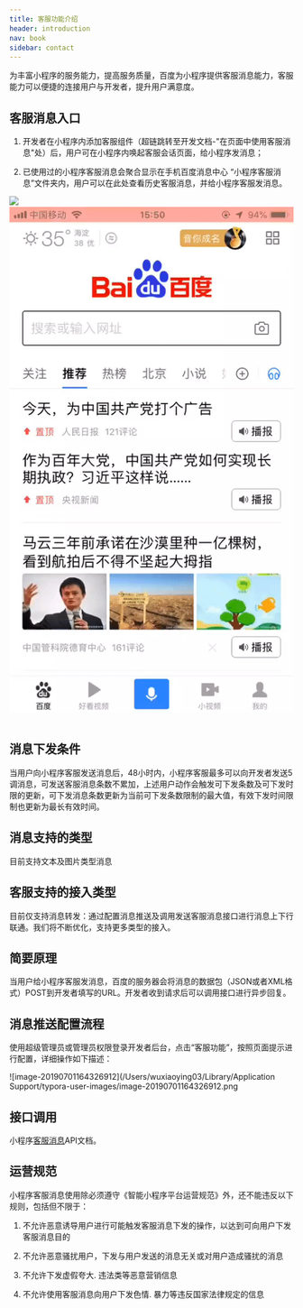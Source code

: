 ```yaml
---
title: 客服功能介绍
header: introduction
nav: book
sidebar: contact
---
```





为丰富小程序的服务能力，提高服务质量，百度为小程序提供客服消息能力，客服能力可以便捷的连接用户与开发者，提升用户满意度。

## 客服消息入口

1.   开发者在小程序内添加客服组件（超链跳转至开发文档-"在页面中使用客服消息"处）后，用户可在小程序内唤起客服会话页面，给小程序发消息；

2.  已使用过的小程序客服消息会聚合显示在手机百度消息中心 “小程序客服消息”文件夹内，用户可以在此处查看历史客服消息，并给小程序客服发消息。


<div class="m-doc-custom-examples">
    <div class="m-doc-custom-examples-correct">
        <img src="../../img/introduction/contact/1.gif">
    </div>
    <div class="m-doc-custom-examples-correct">
        <img src="../../img/introduction/contact/2.gif">
    </div>
    <div class="m-doc-custom-examples-correct">
        <img src=" ">
    </div>     
</div>



   

## **消息下发条件**

当用户向小程序客服发送消息后，48小时内，小程序客服最多可以向开发者发送5调消息，可发送客服消息条数不累加，上述用户动作会触发可下发条数及可下发时限的更新，可下发消息条数更新为当前可下发条数限制的最大值，有效下发时间限制也更新为最长有效时间。

 

## **消息支持的类型**

目前支持文本及图片类型消息



## **客服支持的接入类型**

目前仅支持消息转发：通过配置消息推送及调用发送客服消息接口进行消息上下行联通。我们将不断优化，支持更多类型的接入。

 

## **简要原理**

当用户给小程序客服发消息，百度的服务器会将消息的数据包（JSON或者XML格式）POST到开发者填写的URL。开发者收到请求后可以调用接口进行异步回复。

## **消息推送配置流程**

使用超级管理员或管理员权限登录开发者后台，点击“客服功能”，按照页面提示进行配置，详细操作如下描述：

![image-20190701164326912](/Users/wuxiaoying03/Library/Application Support/typora-user-images/image-20190701164326912.png

## **接口调用**

小程序[客服消息](http://smartprogram.baidu.com/docs/develop/serverapi/contact_api/#%E6%B6%88%E6%81%AF%E6%8E%A8%E9%80%81%E4%BB%8B%E7%BB%8D/)API文档。

 

## **运营规范**

小程序客服消息使用除必须遵守《智能小程序平台运营规范》外，还不能违反以下规则，包括但不限于：

1.  不允许恶意诱导用户进行可能触发客服消息下发的操作，以达到可向用户下发客服消息目的

2.  不允许恶意骚扰用户，下发与用户发送的消息无关或对用户造成骚扰的消息

3.  不允许下发虚假夸大.  违法类等恶意营销信息

4.  不允许使用客服消息向用户下发色情.  暴力等违反国家法律规定的信息

